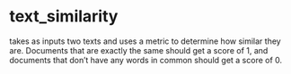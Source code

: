 # text_similarity
takes as inputs two texts and uses a metric to determine how similar they are. Documents that are exactly the same should get a score of 1, and documents that don’t have any words in common should get a score of 0.
